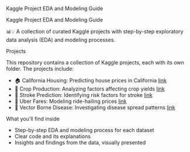 Kaggle Project EDA and Modeling Guide

Kaggle Project EDA and Modeling Guide

📊💡 A collection of curated Kaggle projects with step-by-step exploratory data analysis (EDA) and modeling processes.

Projects

This repository contains a collection of Kaggle projects, each with its own folder. The projects include:

- 🏠 California Housing: Predicting house prices in California [link](https://www.kaggle.com/competitions/playground-series-s3e1/data)
- 🌾 Crop Production: Analyzing factors affecting crop yields [link](https://www.kaggle.com/datasets/abhinand05/crop-production-in-india)
- 🏥 Stroke Prediction: Identifying risk factors for stroke [link](https://www.kaggle.com/datasets/fedesoriano/stroke-prediction-dataset)
- 🚗 Uber Fares: Modeling ride-hailing prices [link](https://www.kaggle.com/datasets/yasserh/uber-fares-dataset/code)
- 🦗 Vector Borne Disease: Investigating disease spread patterns [link](https://www.kaggle.com/datasets/richardbernat/vector-borne-disease-prediction)

What you'll find inside

- Step-by-step EDA and modeling process for each dataset
- Clear code and its explanations
- Insights and findings from the data, visually presented

